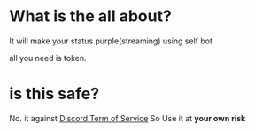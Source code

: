 
# What is the all about?
It will make your status purple(streaming) using self bot 

all you need is token.

# is this safe?
No. it against [Discord Term of Service](https://discord.com/terms)
So Use it at **your own risk**
